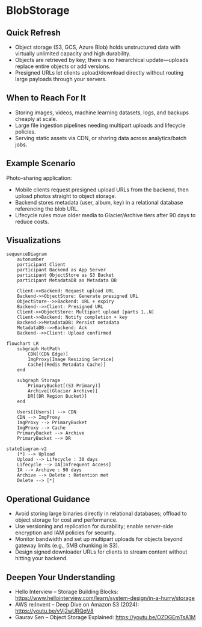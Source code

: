 # BlobStorage

## Quick Refresh
- Object storage (S3, GCS, Azure Blob) holds unstructured data with virtually unlimited capacity and high durability.
- Objects are retrieved by key; there is no hierarchical update—uploads replace entire objects or add versions.
- Presigned URLs let clients upload/download directly without routing large payloads through your servers.

## When to Reach For It
- Storing images, videos, machine learning datasets, logs, and backups cheaply at scale.
- Large file ingestion pipelines needing multipart uploads and lifecycle policies.
- Serving static assets via CDN, or sharing data across analytics/batch jobs.

## Example Scenario
Photo-sharing application:
- Mobile clients request presigned upload URLs from the backend, then upload photos straight to object storage.
- Backend stores metadata (user, album, key) in a relational database referencing the blob URL.
- Lifecycle rules move older media to Glacier/Archive tiers after 90 days to reduce costs.

## Visualizations
```mermaid
sequenceDiagram
    autonumber
    participant Client
    participant Backend as App Server
    participant ObjectStore as S3 Bucket
    participant MetadataDB as Metadata DB

    Client->>Backend: Request upload URL
    Backend->>ObjectStore: Generate presigned URL
    ObjectStore-->>Backend: URL + expiry
    Backend-->>Client: Presigned URL
    Client->>ObjectStore: Multipart upload (parts 1..N)
    Client->>Backend: Notify completion + key
    Backend->>MetadataDB: Persist metadata
    MetadataDB-->>Backend: Ack
    Backend-->>Client: Upload confirmed
```

```mermaid
flowchart LR
    subgraph HotPath
        CDN[(CDN Edge)]
        ImgProxy[Image Resizing Service]
        Cache[(Redis Metadata Cache)]
    end

    subgraph Storage
        PrimaryBucket[(S3 Primary)]
        Archive[(Glacier Archive)]
        DR[(DR Region Bucket)]
    end

    Users[[Users]] --> CDN
    CDN --> ImgProxy
    ImgProxy --> PrimaryBucket
    ImgProxy --> Cache
    PrimaryBucket --> Archive
    PrimaryBucket --> DR
```

```mermaid
stateDiagram-v2
    [*] --> Upload
    Upload --> Lifecycle : 30 days
    Lifecycle --> IA[Infrequent Access]
    IA --> Archive : 90 days
    Archive --> Delete : Retention met
    Delete --> [*]
```

## Operational Guidance
- Avoid storing large binaries directly in relational databases; offload to object storage for cost and performance.
- Use versioning and replication for durability; enable server-side encryption and IAM policies for security.
- Monitor bandwidth and set up multipart uploads for objects beyond gateway limits (e.g., 5MB chunking in S3).
- Design signed downloader URLs for clients to stream content without hitting your backend.

## Deepen Your Understanding
- Hello Interview – Storage Building Blocks: https://www.hellointerview.com/learn/system-design/in-a-hurry/storage
- AWS re:Invent – Deep Dive on Amazon S3 (2024): https://youtu.be/vVj2wURQqV8
- Gaurav Sen – Object Storage Explained: https://youtu.be/OZDGEmTsA1M